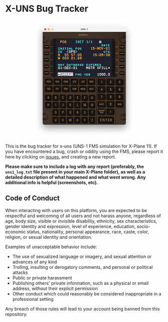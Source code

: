 # X-UNS Bug Tracker

<p align="center">
  <img src="uns-1.png">
</p>

This is the bug tracker for x-uns (UNS-1 FMS simulation for X-Plane 11). If you have encountered
a bug, crash or oddity using the FMS, please report it here by clicking on [issues](issues), and
creating a new report.

**Please make sure to include a log with any report (preferably, the `uns1_log.txt` file present
in your main X-Plane folder), as well as a detailed description of what happened and what went
wrong. Any additional info is helpful (screenshots, etc).**


## Code of Conduct

When interacting with users on this platform, you are expected to be respectful and welcoming
of all users and not harass anyone, regardless of age, body size, visible or
invisible disability, ethnicity, sex characteristics, gender identity and expression,
level of experience, education, socio-economic status, nationality, personal appearance,
race, caste, color, religion, or sexual identity and orientation.

Examples of unacceptable behavior include:

* The use of sexualized language or imagery, and sexual attention or advances of
  any kind
* Trolling, insulting or derogatory comments, and personal or political attacks
* Public or private harassment
* Publishing others' private information, such as a physical or email address,
  without their explicit permission
* Other conduct which could reasonably be considered inappropriate in a
  professional setting
  
Any breach of those rules will lead to your account being banned from this repository.

